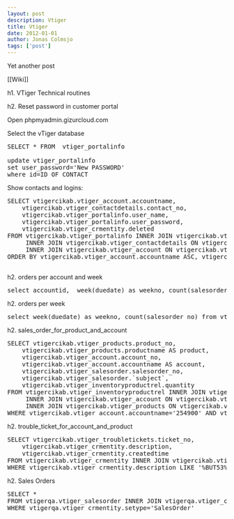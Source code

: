 ```yaml
---
layout: post
description: Vtiger
title: Vtiger
date: 2012-01-01
author: Jonas Colmsjo
tags: ['post']
---
```


Yet another post





[[Wiki]]

h1. VTiger Technical routines


h2. Reset password in customer portal

Open phpmyadmin.gizurcloud.com

Select the vTiger database 

<pre>
SELECT * FROM  vtiger_portalinfo

update vtiger_portalinfo
set user_password='New PASSWORD'
where id=ID OF CONTACT
</pre>

Show contacts and logins:
<pre>
SELECT vtigercikab.vtiger_account.accountname, 
	vtigercikab.vtiger_contactdetails.contact_no, 
	vtigercikab.vtiger_portalinfo.user_name, 
	vtigercikab.vtiger_portalinfo.user_password, 
	vtigercikab.vtiger_crmentity.deleted
FROM vtigercikab.vtiger_portalinfo INNER JOIN vtigercikab.vtiger_crmentity ON vtigercikab.vtiger_portalinfo.id = vtigercikab.vtiger_crmentity.crmid
	 INNER JOIN vtigercikab.vtiger_contactdetails ON vtigercikab.vtiger_contactdetails.contactid = vtigercikab.vtiger_crmentity.crmid
	 INNER JOIN vtigercikab.vtiger_account ON vtigercikab.vtiger_account.accountid = vtigercikab.vtiger_contactdetails.accountid
ORDER BY vtigercikab.vtiger_account.accountname ASC, vtigercikab.vtiger_contactdetails.contact_no ASC

</pre>



h2. orders per account and week

<pre>
select accountid,  week(duedate) as weekno, count(salesorder_no) from vtigercikab.vtiger_salesorder group by accountid, weekno;
</pre>


h2. orders per week

<pre>
select week(duedate) as weekno, count(salesorder_no) from vtigercikab.vtiger_salesorder group by weekno;
</pre>


h2. sales_order_for_product_and_account

<pre>
SELECT vtigercikab.vtiger_products.product_no, 
	vtigercikab.vtiger_products.productname AS product, 
	vtigercikab.vtiger_account.account_no, 
	vtigercikab.vtiger_account.accountname AS account, 
	vtigercikab.vtiger_salesorder.salesorder_no, 
	vtigercikab.vtiger_salesorder.`subject`, 
	vtigercikab.vtiger_inventoryproductrel.quantity
FROM vtigercikab.vtiger_inventoryproductrel INNER JOIN vtigercikab.vtiger_salesorder ON vtigercikab.vtiger_inventoryproductrel.id = vtigercikab.vtiger_salesorder.salesorderid
	 INNER JOIN vtigercikab.vtiger_account ON vtigercikab.vtiger_account.accountid = vtigercikab.vtiger_salesorder.accountid
	 INNER JOIN vtigercikab.vtiger_products ON vtigercikab.vtiger_products.productid = vtigercikab.vtiger_inventoryproductrel.productid
WHERE vtigercikab.vtiger_account.accountname='254900' AND vtigercikab.vtiger_products.productname='233901'
</pre>


h2. trouble_ticket_for_account_and_product

<pre>
SELECT vtigercikab.vtiger_troubletickets.ticket_no, 
	vtigercikab.vtiger_crmentity.description, 
	vtigercikab.vtiger_crmentity.createdtime
FROM vtigercikab.vtiger_crmentity INNER JOIN vtigercikab.vtiger_troubletickets ON vtigercikab.vtiger_crmentity.crmid = vtigercikab.vtiger_troubletickets.ticketid
WHERE vtigercikab.vtiger_crmentity.description LIKE '%BUT53%' AND vtigercikab.vtiger_crmentity.description LIKE '%264300%'
</pre>


h2. Sales Orders

<pre>
SELECT *
FROM vtigerqa.vtiger_salesorder INNER JOIN vtigerqa.vtiger_crmentity ON vtigerqa.vtiger_salesorder.salesorderid = vtigerqa.vtiger_crmentity.crmid
WHERE vtigerqa.vtiger_crmentity.setype='SalesOrder'
</pre>
